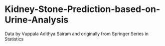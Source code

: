 # Kidney-Stone-Prediction-based-on-Urine-Analysis
Data by Vuppala Adithya Sairam and originally from Springer Series in Statistics
